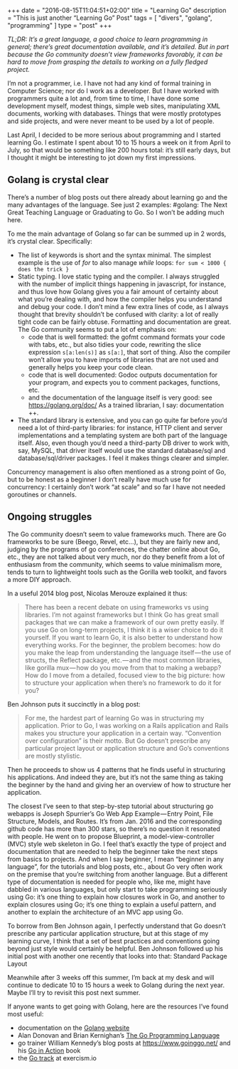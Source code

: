 +++
date = "2016-08-15T11:04:51+02:00"
title = "Learning Go"
description = "This is just another “Learning Go” Post"
tags = [ "divers", "golang", "programming" ]
type = "post"
+++

*TL;DR: It’s a great language, a good choice to learn programming in general; there’s great documentation available, and it’s detailed. But in part because the Go community doesn’t view frameworks favorably, it can be hard to move from grasping the details to working on a fully fledged project.*

I’m not a programmer, i.e. I have not had any kind of formal training in Computer Science; nor do I work as a developer. But I have worked with programmers quite a lot and, from time to time, I have done some development myself, modest things, simple web sites, manipulating XML documents, working with databases. Things that were mostly prototypes and side projects, and were never meant to be used by a lot of people.

Last April, I decided to be more serious about programming and I started learning Go. I estimate I spent about 10 to 15 hours a week on it from April to July, so that would be something like 200 hours total: it’s still early days, but I thought it might be interesting to jot down my first impressions.

## Golang is crystal clear

There’s a number of blog posts out there already about learning go and the many advantages of the language. See just 2 examples: #golang: The Next Great Teaching Language or Graduating to Go. So I won’t be adding much here.

To me the main advantage of Golang so far can be summed up in 2 words, it’s crystal clear. Specifically:

- The list of keywords is short and the syntax minimal. The simplest example is the use of *for* to also manage *while* loops: `for sum < 1000 { does the trick }`
- Static typing. I love static typing and the compiler. I always struggled with the number of implicit things happening in javascript, for instance, and thus love how Golang gives you a fair amount of certainty about what you’re dealing with, and how the compiler helps you understand and debug your code. I don’t mind a few extra lines of code, as I always thought that brevity shouldn’t be confused with clarity: a lot of really tight code can be fairly obtuse.
Formatting and documentation are great. The Go community seems to put a lot of emphasis on:
  * code that is well formatted: the gofmt command formats your code with tabs, etc., but also tidies your code, rewriting the slice expression `s[a:len(s)]` as `s[a:]`, that sort of thing. Also the compiler won’t allow you to have imports of libraries that are not used and generally helps you keep your code clean.
  * code that is well documented: Godoc outputs documentation for your program, and expects you to comment packages, functions, etc.
  * and the documentation of the language itself is very good: see https://golang.org/doc/
As a trained librarian, I say: documentation ++.
- The standard library is extensive, and you can go quite far before you’d need a lot of third-party libraries: for instance, HTTP client and server implementations and a templating system are both part of the language itself. Also, even though you’d need a third-party DB driver to work with, say, MySQL, that driver itself would use the standard database/sql and database/sql/driver packages. I feel it makes things clearer and simpler.

Concurrency management is also often mentioned as a strong point of Go, but to be honest as a beginner I don’t really have much use for concurrency: I certainly don’t work “at scale” and so far I have not needed goroutines or channels.

## Ongoing struggles

The Go community doesn’t seem to value frameworks much. There are Go frameworks to be sure (Beego, Revel, etc…), but they are fairly new and, judging by the programs of go conferences, the chatter online about Go, etc., they are not talked about very much, nor do they benefit from a lot of enthusiasm from the community, which seems to value minimalism more, tends to turn to lightweight tools such as the Gorilla web toolkit, and favors a more DIY approach.

In a useful 2014 blog post, Nicolas Merouze explained it thus:

> There has been a recent debate on using frameworks vs using libraries. I’m not against frameworks but I think Go has great small packages that we can make a framework of our own pretty easily. If you use Go on long-term projects, I think it is a wiser choice to do it yourself. If you want to learn Go, it is also better to understand how everything works.
For the beginner, the problem becomes: how do you make the leap from understanding the language itself — the use of structs, the Reflect package, etc. — and the most common libraries, like gorilla mux — how do you move from that to making a webapp? How do I move from a detailed, focused view to the big picture: how to structure your application when there’s no framework to do it for you?

Ben Johnson puts it succinctly in a blog post:

> For me, the hardest part of learning Go was in structuring my application. Prior to Go, I was working on a Rails application and Rails makes you structure your application in a certain way. “Convention over configuration” is their motto. But Go doesn’t prescribe any particular project layout or application structure and Go’s conventions are mostly stylistic.

Then he proceeds to show us 4 patterns that he finds useful in structuring his applications. And indeed they are, but it’s not the same thing as taking the beginner by the hand and giving her an overview of how to structure her application.

The closest I’ve seen to that step-by-step tutorial about structuring go webapps is Joseph Spurrier’s Go Web App Example — Entry Point, File Structure, Models, and Routes. It’s from Jan. 2016 and the corresponding github code has more than 300 stars, so there’s no question it resonated with people. He went on to propose Blueprint, a model-view-controller (MVC) style web skeleton in Go. I feel that’s exactly the type of project and documentation that are needed to help the beginner take the next steps from basics to projects. And when I say beginner, I mean “beginner in any language”, for the tutorials and blog posts, etc., about Go very often work on the premise that you’re switching from another language. But a different type of documentation is needed for people who, like me, might have dabbled in various languages, but only start to take programming seriously using Go: it’s one thing to explain how closures work in Go, and another to explain closures using Go; it’s one thing to explain a useful pattern, and another to explain the architecture of an MVC app using Go.

To borrow from Ben Johnson again, I perfectly understand that Go doesn’t prescribe any particular application structure, but at this stage of my learning curve, I think that a set of best practices and conventions going beyond just style would certainly be helpful. Ben Johnson followed up his initial post with another one recently that looks into that: Standard Package Layout

Meanwhile after 3 weeks off this summer, I’m back at my desk and will continue to dedicate 10 to 15 hours a week to Golang during the next year. Maybe I’ll try to revisit this post next summer.

If anyone wants to get going with Golang, here are the resources I’ve found most useful:

- documentation on the [Golang website](https://golang.org/doc/)
- Alan Donovan and Brian Kernighan’s [The Go Programming Language](http://a.co/c7ysfCV)
- go trainer William Kennedy’s blog posts at https://www.goinggo.net/ and his [Go in Action](http://a.co/0Ppme41) book
- the [Go track](http://exercism.io/languages/go/about) at exercism.io